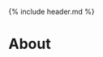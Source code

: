 <!--
---
firstname: Jeff
lastname: Irwin
---
-->

<link rel="shortcut icon" type="image/png" href="favicon.png">

{% include header.md %}

# About

<!--All about {{page.firstname}} {{page.lastname}}-->

